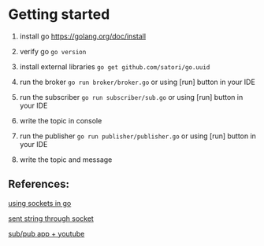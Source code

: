 # Getting started

1) install go https://golang.org/doc/install

2) verify go `go version`

3) install external libraries `go get github.com/satori/go.uuid`

4) run the broker `go run broker/broker.go` or using [run] button in your IDE

5) run the subscriber `go run subscriber/sub.go` or using [run] button in your IDE

6) write the topic in console

7) run the publisher `go run publisher/publisher.go` or using [run] button in your IDE

8) write the topic and message


## References:

[using sockets in go](https://alexeykalina.github.io/technologies/sockets-go.html)

[sent string through socket](https://github.com/Alice-Williams-Tech/go-sockets/tree/v0.1.0)

[sub/pub app + youtube](https://github.com/tabvn/golang-pubsub-youtube)